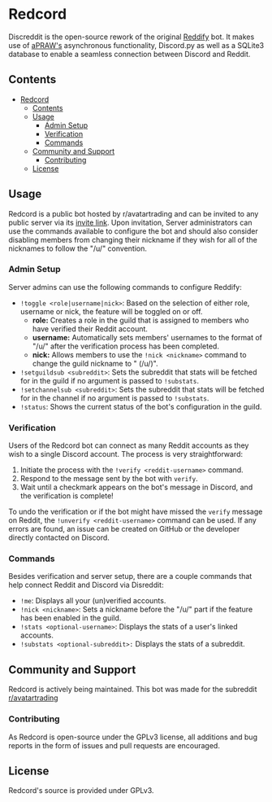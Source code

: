 # Redcord

Discreddit is the open-source rework of the original [Reddify](https://github.com/Dan6erbond/Reddify) bot. It makes use of [aPRAW's](http://apraw.readthedocs.io/) asynchronous functionality, Discord.py as well as a SQLite3 database to enable a seamless connection between Discord and Reddit.

## Contents

- [Redcord](#redcord)
  - [Contents](#contents)
  - [Usage](#usage)
    - [Admin Setup](#admin-setup)
    - [Verification](#verification)
    - [Commands](#commands)
  - [Community and Support](#community-and-support)
    - [Contributing](#contributing)
  - [License](#license)

## Usage

Redcord is a public bot hosted by r/avatartrading and can be invited to any public server via its [invite link](https://discord.com/api/oauth2/authorize?client_id=1026712006012706826&permissions=8&scope=bot). Upon invitation, Server administrators can use the commands available to configure the bot and should also consider disabling members from changing their nickname if they wish for all of the nicknames to follow the "/u/<reddit-username>" convention.

### Admin Setup

Server admins can use the following commands to configure Reddify:

- `!toggle <role|username|nick>`: Based on the selection of either role, username or nick, the feature will be toggled on or off.
  - **role:** Creates a role in the guild that is assigned to members who have verified their Reddit account.
  - **username:** Automatically sets members' usernames to the format of "/u/<reddit-username>" after the verification process has been completed.
  - **nick:** Allows members to use the `!nick <nickname>` command to change the guild nickname to "<nickname> (/u/<reddit-username>)".
- `!setguildsub <subreddit>`: Sets the subreddit that stats will be fetched for in the guild if no argument is passed to `!substats`.
- `!setchannelsub <subreddit>`: Sets the subreddit that stats will be fetched for in the channel if no argument is passed to `!substats`.
- `!status`: Shows the current status of the bot's configuration in the guild.

### Verification

Users of the Redcord bot can connect as many Reddit accounts as they wish to a single Discord account. The process is very straightforward:

1.  Initiate the process with the `!verify <reddit-username>` command.
2.  Respond to the message sent by the bot with `verify`.
3.  Wait until a checkmark appears on the bot's message in Discord, and the verification is complete!

To undo the verification or if the bot might have missed the `verify` message on Reddit, the `!unverify <reddit-username>` command can be used. If any errors are found, an issue can be created on GitHub or the developer directly contacted on Discord.

### Commands

Besides verification and server setup, there are a couple commands that help connect Reddit and Discord via Disreddit:

- `!me`: Displays all your (un)verified accounts.
- `!nick <nickname>`: Sets a nickname before the "/u/<reddit-username>" part if the feature has been enabled in the guild.
- `!stats <optional-username>`: Displays the stats of a user's linked accounts.
- `!substats <optional-subreddit>:` Displays the stats of a subreddit.

## Community and Support

Redcord is actively being maintained. This bot was made for the subreddit [r/avatartrading](https://www.reddit.com/r/avatartrading/)

### Contributing

As Redcord is open-source under the GPLv3 license, all additions and bug reports in the form of issues and pull requests are encouraged.

## License

Redcord's source is provided under GPLv3.
